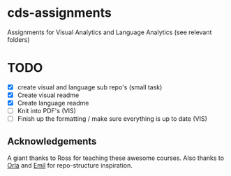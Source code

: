 # cds-assignments
Assignments for Visual Analytics and Language Analytics (see relevant folders)

# TODO 
- [x] create visual and language sub repo's (small task)
- [x] Create visual readme
- [x] Create language readme
- [ ] Knit into PDF's (VIS)
- [ ] Finish up the formatting / make sure everything is up to date (VIS)

## Acknowledgements
A giant thanks to Ross for teaching these awesome courses. Also thanks to [Orla](https://github.com/Orlz) and [Emil](https://github.com/emiltj/) for repo-structure inspiration. 